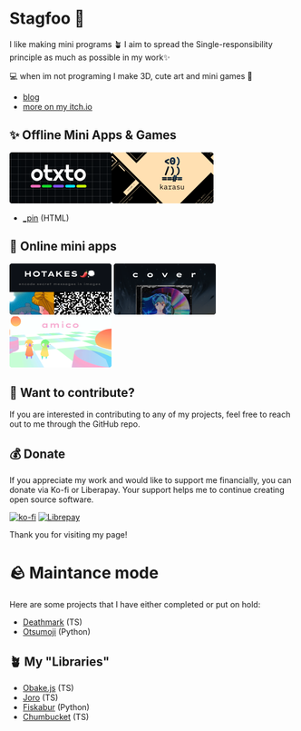# Stagfoo 🦌

I like making mini programs 🪴
I aim to spread the Single-responsibility principle as much as possible in my work✨

💻 when im not programing I make 3D, cute art and mini games 👾
- [blog](https://blog.stagfoo.com/)
- [more on my itch.io](https://stagfoo.itch.io/)

## ✨ Offline Mini Apps & Games

<a href="https://github.com/stagfoo/otxto"><img src="/github-capsule(8).png"></a><a href="https://github.com/stagfoo/karasu"><img src="/github-capsule(6).png"></a> 
- [_pin](https://github.com/stagfoo/_pin) (HTML)

## 💽 Online mini apps

<a href="https://hotake.stagfoo.com/"><img src="/github-capsule(1).png"></a> <a href="https://cover.stagfoo.com/"><img src="/github-capsule.png"></a> <a href="https://github.com/stagfoo/amico-fe"><img src="/github-capsule(2).png"></a>

## 👀 Want to contribute?
If you are interested in contributing to any of my projects, feel free to reach out to me through the GitHub repo.

## 💰 Donate
If you appreciate my work and would like to support me financially, you can donate via Ko-fi or Liberapay. Your support helps me to continue creating open source software.

[![ko-fi](https://ko-fi.com/img/githubbutton_sm.svg)](https://ko-fi.com/H2H616GHW)
[![Librepay](https://liberapay.com/assets/widgets/donate.svg)](https://liberapay.com/stagfoo/donate)

Thank you for visiting my page!

# 🪨 Maintance mode
Here are some projects that I have either completed or put on hold:

- [Deathmark](https://github.com/stagfoo/deathmark) (TS)
- [Otsumoji](https://github.com/stagfoo/otsumoji) (Python)

## 🪴 My "Libraries"
- [Obake.js](https://github.com/stagfoo/obake) (TS)
- [Joro](https://github.com/stagfoo/joro) (TS) 
- [Fiskabur](https://github.com/stagfoo/fiskabur) (Python)
- [Chumbucket](https://github.com/stagfoo/chumbucket) (TS)
